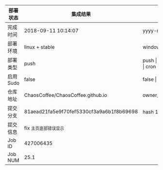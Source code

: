 部署状态 | 集成结果 | 参考值
---|---|---
完成时间 | 2018-09-11 10:14:07 | yyyy-mm-dd hh:mm:ss
部署环境 | linux + stable | window \| linux + stable
部署类型 | push | push \| pull_request \| api \| cron
启用Sudo | false | false \| true
仓库地址 | ChaosCoffee/ChaosCoffee.github.io | owner_name/repo_name
提交分支 | 81aead21fa5e9f70fef5330cf3a9a6b1f8b69698 | hash 16位
提交信息 | fix `主页底部错误显示` |
Job ID   | 427006435 |
Job NUM  | 25.1 |
